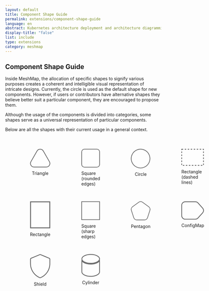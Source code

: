 ```yaml
---
layout: default
title: Component Shape Guide
permalink: extensions/component-shape-guide
language: en
abstract: Kubernetes architecture deployment and architecture diagramming tool for cloud native applications - MeshMap.
display-title: "false"
list: include
type: extensions
category: meshmap
---
```


## Component Shape Guide

Inside MeshMap, the allocation of specific shapes to signify various purposes creates a coherent and intelligible visual representation of intricate designs.
Currently, the circle is used as the default shape for new components. However, if users or contributors have alternative shapes they believe better suit a particular component, they are encouraged to propose them. 

Although the usage of the components is divided into categories, some shapes serve as a universal representation of particular components.

Below are all the shapes with their current usage in a general context.

<div class="svg-grid" style="display: grid; grid-template-columns: repeat(4, 1fr); gap: 20px; margin: 40px;">

<figure style="display: flex; flex-direction: column; align-items: center;"><svg width="100%" height="68" viewBox="0 0 150 136" fill="none" xmlns="http://www.w3.org/2000/svg">
<path d="M98.0102 15.75C87.8104 -1.91667 62.3107 -1.91668 52.1109 15.75L7.07755 93.75C-3.1223 111.417 9.62751 133.5 30.0272 133.5H120.094C140.494 133.5 153.243 111.417 143.044 93.75L98.0102 15.75Z" fill="white" fill-opacity="0.5" stroke="#666666" stroke-width="5"/>
</svg><figcaption style="margin-top: 10px; font-size: 14px;">Triangle</figcaption></figure>

<figure style="display: flex; flex-direction: column; align-items: center;">
<svg width="100%" height="75" viewBox="0 0 151 150" fill="none" xmlns="http://www.w3.org/2000/svg">
<rect x="2.56055" y="2.5" width="145" height="145" rx="22.5" fill="white" fill-opacity="0.5" stroke="#666666" stroke-width="5"/>
</svg><figcaption style="margin-top: 10px; font-size: 14px;">Square (rounded edges)</figcaption></figure>

<figure style="display: flex; flex-direction: column; align-items: center;"><svg width="100%" height="75" viewBox="0 0 151 150" fill="none" xmlns="http://www.w3.org/2000/svg">
<path d="M43.763 140.376C7.65635 123.089 -7.60209 79.8012 9.68328 43.6899C17.9841 26.3486 32.8327 13.0155 50.9628 6.62363C69.0928 0.231726 89.0191 1.30463 106.358 9.6062C142.465 26.8934 157.723 70.1814 140.438 106.293C123.152 142.404 79.8698 157.664 43.763 140.376Z" fill="white" fill-opacity="0.5" stroke="#666666" stroke-width="5"/>
</svg><figcaption style="margin-top: 10px; font-size: 14px;">Circle</figcaption></figure>

<figure style="display: flex; flex-direction: column; align-items: center;"><svg width="100%" height="56" viewBox="0 0 151 113" fill="none" xmlns="http://www.w3.org/2000/svg">
<rect x="2.56055" y="2.5" width="145" height="107.5" fill="white" fill-opacity="0.3" stroke="#666666" stroke-width="5" stroke-dasharray="10 10"/>
</svg><figcaption style="margin-top: 10px; font-size: 14px;">Rectangle (dashed lines)</figcaption></figure>

<figure style="display: flex; flex-direction: column; align-items: center;"><svg width="100%" height="75" viewBox="0 0 114 151" fill="none" xmlns="http://www.w3.org/2000/svg">
<rect x="3.31055" y="3" width="107.5" height="145" fill="white" fill-opacity="0.5" stroke="#666666" stroke-width="5"/>
</svg><figcaption style="margin-top: 10px; font-size: 14px;">Rectangle</figcaption></figure>

<figure style="display: flex; flex-direction: column; align-items: center;"><svg width="100%" height="75" viewBox="0 0 151 151" fill="none" xmlns="http://www.w3.org/2000/svg">
<rect x="2.56055" y="3" width="145" height="145" stroke="#666666" stroke-width="5"/>
</svg><figcaption style="margin-top: 10px; font-size: 14px;">Square (sharp edges) </figcaption></figure>

<figure style="display: flex; flex-direction: column; align-items: center;"><svg width="100%" height="72" viewBox="0 0 160 155" fill="none" xmlns="http://www.w3.org/2000/svg">
<path d="M95.6369 7.72668C86.349 0.978614 73.7722 0.978623 64.4843 7.72669L13.8383 44.5231C4.55039 51.2712 0.663959 63.2325 4.21163 74.1511L23.5567 133.689C27.1043 144.608 37.2792 152 48.7597 152H111.362C122.842 152 133.017 144.608 136.565 133.689L155.91 74.151C159.457 63.2324 155.571 51.2712 146.283 44.5231L95.6369 7.72668Z" fill="white" fill-opacity="0.5" stroke="#666666" stroke-width="5"/>
</svg><figcaption style="margin-top: 10px; font-size: 14px;">Pentagon</figcaption></figure>

<figure style="display: flex; flex-direction: column; align-items: center;"><svg width="100%" height="61" viewBox="0 0 153 123" fill="white" fill-opacity="0.5" xmlns="http://www.w3.org/2000/svg">
<path d="M144.25 46.2377L112.401 10.7933C107.944 5.8331 101.59 3 94.9215 3H26.0605C13.0819 3 2.56055 13.5213 2.56055 26.5V97C2.56055 109.979 13.0818 120.5 26.0605 120.5H94.9791C101.61 120.5 107.932 117.699 112.387 112.787L144.178 77.731C152.273 68.8045 152.304 55.2013 144.25 46.2377Z" stroke="#666666" stroke-width="5"/>
</svg><figcaption style="margin-top: 10px; font-size: 14px;">ConfigMap</figcaption></figure>

<figure style="display: flex; flex-direction: column; align-items: center;"><svg width="100%" height="78" viewBox="0 0 132 156" fill="none" xmlns="http://www.w3.org/2000/svg">
<path d="M128.766 32.7442C128.751 30.2268 127.557 28.3686 125.291 27.3159C123.649 26.5561 121.966 25.8909 120.291 25.18L98.4409 16.026C88.553 11.8885 78.6681 7.74784 68.7863 3.60416C67 2.85049 65.271 2.76811 63.4575 3.54924C59.0899 5.42579 54.692 7.23522 50.3092 9.07211L29.7103 17.6982C22.2546 20.8227 14.808 23.9452 7.37042 27.0657C4.69543 28.1855 3.35642 30.1505 3.3534 33.0676C3.3534 39.8812 3.37758 46.6947 3.3534 53.5113C3.30806 62.0031 3.31108 70.4888 4.86469 78.8891C5.64182 83.2089 6.69179 87.4742 8.00818 91.6588C12.3122 105.21 19.4835 117.655 29.0252 128.131C38.5668 138.607 50.2507 146.863 63.2671 152.328C64.8781 153.011 66.5042 153.292 68.1757 152.6C76.6233 149.142 84.5435 144.494 91.7005 138.795C99.4826 132.603 106.283 125.248 111.867 116.985C119.741 105.359 125.028 92.1506 127.364 78.2666C128.116 74.0118 128.56 69.7071 128.691 65.387C128.806 60.1785 128.718 54.9638 128.718 49.7521H128.766C128.766 44.0828 128.797 38.4135 128.766 32.7442Z" fill="white" fill-opacity="0.5" stroke="#666666" stroke-width="5" stroke-miterlimit="10"/>
</svg><figcaption style="margin-top: 10px; font-size: 14px;">Shield</figcaption></figure>

<figure style="display: flex; flex-direction: column; align-items: center;"><svg width="100%" height="75" viewBox="0 0 124 150" fill="none" xmlns="http://www.w3.org/2000/svg">
<path d="M3.3606 45.4019C6.77162 49.7691 11.733 53.5667 17.6307 56.6388C29.1298 62.6288 44.8421 66.2589 62.0606 66.2589C79.279 66.2589 94.9914 62.6288 106.49 56.6388C112.388 53.5667 117.35 49.7691 120.761 45.4019V118.12C120.761 125.52 114.953 132.834 104.181 138.445C93.5296 143.994 78.642 147.5 62.0606 147.5C45.4792 147.5 30.5916 143.994 19.9406 138.445C9.16774 132.834 3.3606 125.52 3.3606 118.12V45.4019Z" fill="white" fill-opacity="0.5" stroke="#666666" stroke-width="5"/>
<path d="M3.3606 31.8795C3.3606 24.4796 9.16774 17.1662 19.9406 11.5545C30.5916 6.00635 45.4792 2.5 62.0606 2.5C78.642 2.5 93.5296 6.00635 104.181 11.5545C114.953 17.1662 120.761 24.4796 120.761 31.8795C120.761 39.2794 114.953 46.5928 104.181 52.2045C93.5296 57.7527 78.642 61.259 62.0606 61.259C45.4792 61.259 30.5916 57.7527 19.9406 52.2045C9.16774 46.5928 3.3606 39.2794 3.3606 31.8795Z" fill="white" fill-opacity="0.5" stroke="#666666" stroke-width="5"/>
</svg><figcaption style="margin-top: 10px; font-size: 14px;">Cylinder</figcaption></figure>

</div>

